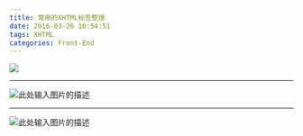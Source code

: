 ```yaml
---
title: 常用的XHTML标签整理
date: 2016-03-26 10:54:51
tags: XHTML
categories: Front-End
---
```




![](http://7xq6al.com1.z0.glb.clouddn.com/HTML.png)
<!--more-->
---


![此处输入图片的描述][1]

----------
![此处输入图片的描述][2]


  


  [1]: http://7xq6al.com1.z0.glb.clouddn.com/%E5%B8%B8%E7%94%A8XHTML%E6%A0%87%E7%AD%BE%EF%BC%8D.jpg
  [2]: http://7xq6al.com1.z0.glb.clouddn.com/HTML%E5%AD%A6%E4%B9%A0%E6%80%9D%E7%BB%B4%E5%AF%BC%E5%9B%BE.jpeg
